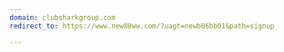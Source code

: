 ```yaml
---
domain: clubsharkgroup.com
redirect_to: https://www.new88ww.com/?uagt=newb06bb01&path=signup

---
```

